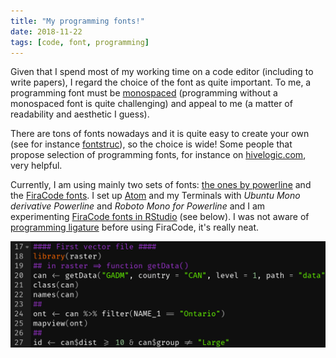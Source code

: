 ```yaml
---
title: "My programming fonts!"
date: 2018-11-22
tags: [code, font, programming]
---
```


Given that I spend most of my working time on a code editor (including to write
papers), I regard the choice of the font as quite important. To me, a programming
font must be [monospaced](https://en.wikipedia.org/wiki/Monospaced_font)
(programming without a monospaced font is quite challenging) and appeal to me
(a matter of readability and aesthetic I guess).

There are tons of fonts nowadays and it is quite easy to create your own (see for instance
[fontstruc](https://fontstruct.com/)), so the choice is wide! Some people
that propose selection of programming fonts, for instance on [hivelogic.com](http://hivelogic.com/articles/top-10-programming-fonts/),
very helpful.


Currently, I am using mainly two sets of fonts: [the ones by powerline](https://github.com/powerline/fonts)
and the [FiraCode fonts](https://github.com/tonsky/FiraCode).
I set up [Atom](https://atom.io/) and my Terminals with *Ubuntu Mono derivative Powerline*
and *Roboto Mono for Powerline* and I am experimenting [FiraCode fonts
in RStudio](
https://github.com/tonsky/FiraCode/wiki/RStudio-instructions) (see below). I was not aware
of [programming ligature](https://www.hanselman.com/blog/MonospacedProgrammingFontsWithLigatures.aspx) before using FiraCode, it's really neat.

![FiraCode on RStudio](FiraCodeRStudio.png)
